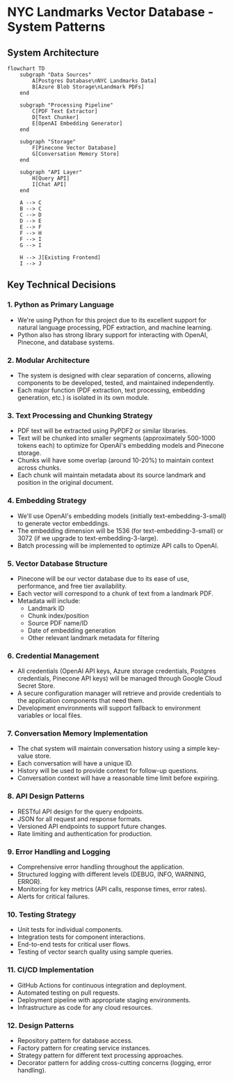 # NYC Landmarks Vector Database - System Patterns

## System Architecture

```mermaid
flowchart TD
    subgraph "Data Sources"
        A[Postgres Database\nNYC Landmarks Data]
        B[Azure Blob Storage\nLandmark PDFs]
    end

    subgraph "Processing Pipeline"
        C[PDF Text Extractor]
        D[Text Chunker]
        E[OpenAI Embedding Generator]
    end

    subgraph "Storage"
        F[Pinecone Vector Database]
        G[Conversation Memory Store]
    end

    subgraph "API Layer"
        H[Query API]
        I[Chat API]
    end

    A --> C
    B --> C
    C --> D
    D --> E
    E --> F
    F --> H
    F --> I
    G --> I

    H --> J[Existing Frontend]
    I --> J
```

## Key Technical Decisions

### 1. Python as Primary Language
- We're using Python for this project due to its excellent support for natural language processing, PDF extraction, and machine learning.
- Python also has strong library support for interacting with OpenAI, Pinecone, and database systems.

### 2. Modular Architecture
- The system is designed with clear separation of concerns, allowing components to be developed, tested, and maintained independently.
- Each major function (PDF extraction, text processing, embedding generation, etc.) is isolated in its own module.

### 3. Text Processing and Chunking Strategy
- PDF text will be extracted using PyPDF2 or similar libraries.
- Text will be chunked into smaller segments (approximately 500-1000 tokens each) to optimize for OpenAI's embedding models and Pinecone storage.
- Chunks will have some overlap (around 10-20%) to maintain context across chunks.
- Each chunk will maintain metadata about its source landmark and position in the original document.

### 4. Embedding Strategy
- We'll use OpenAI's embedding models (initially text-embedding-3-small) to generate vector embeddings.
- The embedding dimension will be 1536 (for text-embedding-3-small) or 3072 (if we upgrade to text-embedding-3-large).
- Batch processing will be implemented to optimize API calls to OpenAI.

### 5. Vector Database Structure
- Pinecone will be our vector database due to its ease of use, performance, and free tier availability.
- Each vector will correspond to a chunk of text from a landmark PDF.
- Metadata will include:
  - Landmark ID
  - Chunk index/position
  - Source PDF name/ID
  - Date of embedding generation
  - Other relevant landmark metadata for filtering

### 6. Credential Management
- All credentials (OpenAI API keys, Azure storage credentials, Postgres credentials, Pinecone API keys) will be managed through Google Cloud Secret Store.
- A secure configuration manager will retrieve and provide credentials to the application components that need them.
- Development environments will support fallback to environment variables or local files.

### 7. Conversation Memory Implementation
- The chat system will maintain conversation history using a simple key-value store.
- Each conversation will have a unique ID.
- History will be used to provide context for follow-up questions.
- Conversation context will have a reasonable time limit before expiring.

### 8. API Design Patterns
- RESTful API design for the query endpoints.
- JSON for all request and response formats.
- Versioned API endpoints to support future changes.
- Rate limiting and authentication for production.

### 9. Error Handling and Logging
- Comprehensive error handling throughout the application.
- Structured logging with different levels (DEBUG, INFO, WARNING, ERROR).
- Monitoring for key metrics (API calls, response times, error rates).
- Alerts for critical failures.

### 10. Testing Strategy
- Unit tests for individual components.
- Integration tests for component interactions.
- End-to-end tests for critical user flows.
- Testing of vector search quality using sample queries.

### 11. CI/CD Implementation
- GitHub Actions for continuous integration and deployment.
- Automated testing on pull requests.
- Deployment pipeline with appropriate staging environments.
- Infrastructure as code for any cloud resources.

### 12. Design Patterns
- Repository pattern for database access.
- Factory pattern for creating service instances.
- Strategy pattern for different text processing approaches.
- Decorator pattern for adding cross-cutting concerns (logging, error handling).
